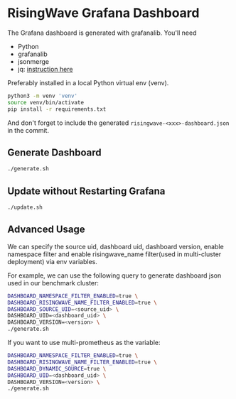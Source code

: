 # RisingWave Grafana Dashboard

The Grafana dashboard is generated with grafanalib. You'll need

- Python
- grafanalib
- jsonmerge
- jq: [instruction here](https://stedolan.github.io/jq/download/)

Preferably installed in a local Python virtual env (venv).

```bash
python3 -m venv 'venv'
source venv/bin/activate
pip install -r requirements.txt
```

And don't forget to include the generated `risingwave-<xxx>-dashboard.json` in the commit.

## Generate Dashboard

```bash
./generate.sh
```

## Update without Restarting Grafana

```bash
./update.sh
```

## Advanced Usage

We can specify the source uid, dashboard uid, dashboard version, enable namespace filter and enable risingwave_name filter(used in multi-cluster deployment) via env variables.

For example, we can use the following query to generate dashboard json used in our benchmark cluster:

```bash
DASHBOARD_NAMESPACE_FILTER_ENABLED=true \
DASHBOARD_RISINGWAVE_NAME_FILTER_ENABLED=true \
DASHBOARD_SOURCE_UID=<source_uid> \
DASHBOARD_UID=<dashboard_uid> \
DASHBOARD_VERSION=<version> \
./generate.sh
```

If you want to use multi-prometheus as the variable:

```bash
DASHBOARD_NAMESPACE_FILTER_ENABLED=true \
DASHBOARD_RISINGWAVE_NAME_FILTER_ENABLED=true \
DASHBOARD_DYNAMIC_SOURCE=true \
DASHBOARD_UID=<dashboard_uid> \
DASHBOARD_VERSION=<version> \
./generate.sh
```
